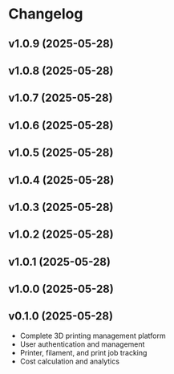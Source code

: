 # Changelog

## v1.0.9 (2025-05-28)

## v1.0.8 (2025-05-28)

## v1.0.7 (2025-05-28)

## v1.0.6 (2025-05-28)

## v1.0.5 (2025-05-28)

## v1.0.4 (2025-05-28)

## v1.0.3 (2025-05-28)

## v1.0.2 (2025-05-28)

## v1.0.1 (2025-05-28)

## v1.0.0 (2025-05-28)

## v0.1.0 (2025-05-28)

- Complete 3D printing management platform
- User authentication and management
- Printer, filament, and print job tracking
- Cost calculation and analytics

